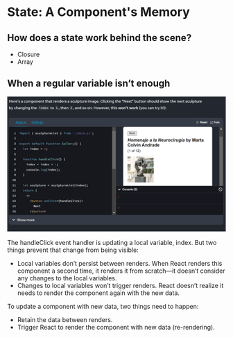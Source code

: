 # State: A Component's Memory

## How does a state work behind the scene?
* Closure
* Array 

## When a regular variable isn’t enough

![Alt text](image-8.png)

The handleClick event handler is updating a local variable, index. But two things prevent that change from being visible:

* Local variables don’t persist between renders. When React renders this component a second time, it renders it from scratch—it doesn’t consider any changes to the local variables.
* Changes to local variables won’t trigger renders. React doesn’t realize it needs to render the component again with the new data.


To update a component with new data, two things need to happen:

* Retain the data between renders.
* Trigger React to render the component with new data (re-rendering).